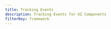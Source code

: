 ```yaml
---
title: Tracking Events
description: Tracking Events for UI Components
filterKey: framework
---
```


<inline-fragment framework="react" src="~/legacy-ui/storage/fragments/react/tracking-events.md"></inline-fragment>
<inline-fragment framework="react-native" src="~/legacy-ui/storage/fragments/react-native/tracking-events.md"></inline-fragment>
